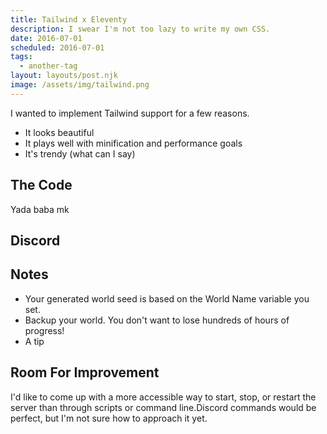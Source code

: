 ```yaml
---
title: Tailwind x Eleventy
description: I swear I'm not too lazy to write my own CSS.
date: 2016-07-01
scheduled: 2016-07-01
tags:
  - another-tag
layout: layouts/post.njk
image: /assets/img/tailwind.png
---
```


I wanted to implement Tailwind support for a few reasons.
- It looks beautiful
- It plays well with minification and performance goals
- It's trendy (what can I say)


## The Code

Yada baba mk

## Discord

## Notes
- Your generated world seed is based on the World Name variable you set.
- Backup your world. You don't want to lose hundreds of hours of progress!
- A tip

## Room For Improvement
I'd like to come up with a more accessible way to start, stop, or restart the server than through scripts or command line.Discord commands would be perfect, but I'm not sure how to approach it yet.
